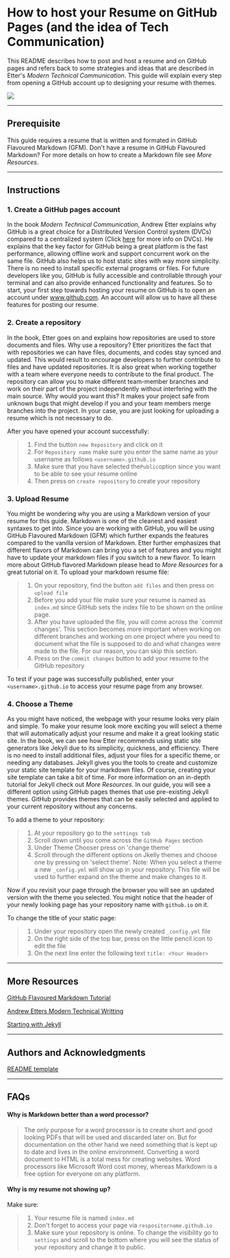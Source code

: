 # How to host your Resume on GitHub Pages (and the idea of Tech Communication)

This README describes how to post and host a resume and on GitHub pages and refers back to some strategies and ideas that are described in Etter's _Modern Technical Communication_. This guide will explain every step from opening a GitHub account up to designing your resume with themes. 

![](https://media.giphy.com/media/pkwz1yBwHmy2bMH6oi/giphy.gif) 

-------------------------
## Prerequisite

This guide requires a resume that is written and formated in GitHub Flavoured Markdown (GFM).
Don't have a resume in GitHub Flavoured Markdown? For more details on how to create a Markdown file see _More Resources_.

---------------------------

## Instructions


### 1. Create a GitHub pages account
In the book _Modern Technical Communication_, Andrew Etter explains why GitHub is a great choice for a Distributed Version Control system (DVCs) compared to a centralized system (Click [here](https://en.wikipedia.org/wiki/Distributed_version_control) for more info on DVCs). He explains that the key factor for GitHub being a great platform is the fast performance, allowing offline work and support concurrent work on the same file. GitHub also helps us to host static sites with way more simplicity. There is no need to install specific external programs or files. For future developers like you, GitHub is fully accessible and controllable through your terminal and can also provide enhanced functionality and features. 
So to start, your first step towards hosting your resume on GitHub is to open an account under www.github.com. An account will allow us to have all these features for posting our resume. 

### 2. Create a repository
In the book, Etter goes on and explains how repositories are used to store documents and files. Why use a repository? Etter prioritizes the fact that with repositories we can have files, documents, and codes stay synced and updated. This would result to encourage developers to further contribute to files and have updated repositories. It is also great when working together with a team where everyone needs to contribute to the final product. The repository can allow you to make different team-member branches and work on their part of the project independently without interfering with the main source. Why would you want this? It makes your project safe from unknown bugs that might develop if you and your team members merge branches into the project. In your case, you are just looking for uploading a resume which is not necessary to do.

After you have opened your account successfully:
> 1. Find the button `new Repository` and click on it
> 2. For `Repository name` make sure you enter the same name as your username as follows `<username>.github.io`
> 3. Make sure that you have selected the`Public`option since you want to be able to see your resume online
> 4. Then press on `create repository` to create your repository

### 3. Upload Resume 
You might be wondering why you are using a Markdown version of your resume for this guide. Markdown is one of the cleanest and easiest syntaxes to get into. Since you are working with GitHub, you will be using GitHub Flavoured Markdown (GFM) which further expands the features compared to the vanilla version of Markdown. Etter further emphasizes that different flavors of Markdown can bring you a set of features and you might have to update your markdown files if you switch to a new flavor. To learn more about GitHub flavored Markdown please head to _More Resources_ for a great tutorial on it.
To upload your markdown resume file: 

> 1. On your repository, find the button `add files` and then press on `upload file`
> 2. Before you add your file make sure your resume is named as `index.md` since GitHub sets the index file to be shown on the online page. 
> 3. After you have uploaded the file, you will come across the `commit changes'. This section becomes more important when working on different branches and working on one project where you need to document what the file is supposed to do and what changes were made to the file. For our reason, you can skip this section.
> 4. Press on the `commit changes` button to add your resume to the GitHub repository

To test if your page was successfully published, enter your `<username>.github.io` to access your resume page from any browser. 

### 4. Choose a Theme 


As you might have noticed, the webpage with your resume looks very plain and simple. To make your resume look more exciting you will select a theme that will automatically adjust your resume and make it a great looking static site. In the book, we can see how Etter recommends using static site generators like Jekyll due to its simplicity, quickness, and efficiency. There is no need to install additional files, adjust your files for a specific theme, or needing any databases. Jekyll gives you the tools to create and customize your static site template for your markdown files. Of course, creating your site template can take a bit of time. For more information on an in-depth tutorial for Jekyll check out _More Resources_.  In our guide, you will see a different option using GitHub pages themes that use pre-existing Jekyll themes. GitHub provides themes that can be easily selected and applied to your current repository without any concerns. 

To add a theme to your repository:
> 1. At your repository go to the `settings tab`
> 2. Scroll down until you come across the `GitHub Pages` section
> 3. Under Theme Chooser press on 'change theme' 
> 4. Scroll through the different options on Jkelly themes and choose one by pressing on 'select theme'. Note: When you select a theme a new `_config.yml` will show up in your repository. This file will be used to further expand on the theme and make changes to it.

Now if you revisit your page through the browser you will see an updated version with the theme you selected. You might notice that the header of your newly looking page has your repository name with `github.io` on it.  

To change the title of your static page:
> 1. Under your repository open the newly created `_config.yml` file 
> 2. On the right side of the top bar, press on the little pencil icon to edit the file 
> 3. On the next line enter the following text `title: <Your Header>`


---------------------------
## More Resources

[GitHub Flavoured Markdown Tutorial](https://docs.github.com/en/free-pro-team@latest/github/writing-on-github/basic-writing-and-formatting-syntax)

[Andrew Etters Modern Technical Writting](https://www.amazon.ca/Modern-Technical-Writing-Introduction-Documentation-ebook/dp/B01A2QL9SS)

[Starting with Jekyll](https://jekyllrb.com/tutorials/video-walkthroughs/)


---------------------------

## Authors and Acknowledgments

[README template](https://github.com/PurpleBooth/a-good-readme-template)

---------------------------

## FAQs

#### Why is Markdown better than a word processor?
> The only purpose for a word processor is to create short and good looking PDFs that will be used and discarded later on. But for documentation on the other hand we need something that is kept up to date and lives in the online environment. Converting a word document to HTML is a total mess for creating websites. Word processors like Microsoft Word cost money, whereas Markdown is a free option for everyone on any platform. 

#### Why is my resume not showing up?

Make sure:
> 1. Your resume file is named `index.md`
> 2. Don't forget to access your page via `respositorname.github.io`
> 3. Make sure your repository is online. To change the visibility go to `settings` and scroll to the bottom where you will see the status of your repository and change it to public. 

